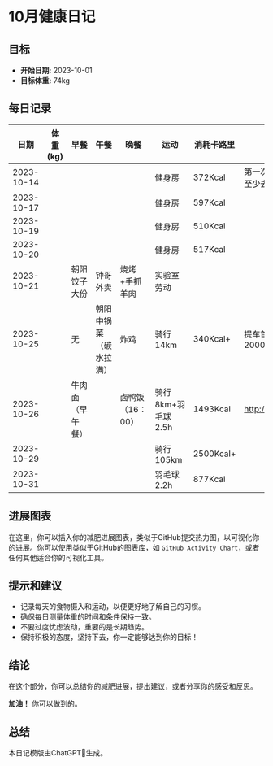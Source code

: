 # 10月健康日记

## 目标

- **开始日期:** 2023-10-01
- **目标体重:** 74kg

## 每日记录

| 日期       | 体重 (kg) | 早餐             | 午餐                   | 晚餐             | 运动               | 消耗卡路里 | 感受                                |
| ---------- | --------- | ---------------- | ---------------------- | ---------------- | ------------------ | ---------- | ----------------------------------- |
| 2023-10-14 |           |                  |                        |                  | 健身房             | 372Kcal    | 第一次去健身房，坚持，一周至少去4次 |
| 2023-10-17 |           |                  |                        |                  | 健身房             | 597Kcal    |                                     |
| 2023-10-19 |           |                  |                        |                  | 健身房             | 510Kcal    |                                     |
| 2023-10-20 |           |                  |                        |                  | 健身房             | 517Kcal    |                                     |
| 2023-10-21 |           | 朝阳饺子大份     | 钟哥外卖               | 烧烤+手抓羊肉    | 实验室劳动         |            |                                     |
| 2023-10-25 |           | 无               | 朝阳中锅菜（碳水拉满） | 炸鸡             | 骑行14km           | 340Kcal+   | 提车首骑，期待周天上2000Kcal        |
| 2023-10-26 |           | 牛肉面（早午餐） |                        | 卤鸭饭（16：00） | 骑行8km+羽毛球2.5h | 1493Kcal   | http://memos.yintel.top/m/49        |
| 2023-10-29 |           |                  |                        |                  | 骑行105km          | 2500Kcal+  |                                     |
| 2023-10-31 |           |                  |                        |                  | 羽毛球2.2h         | 877Kcal    |                                     |

## 进展图表

在这里，你可以插入你的减肥进展图表，类似于GitHub提交热力图，以可视化你的进展。你可以使用类似于GitHub的图表库，如 `GitHub Activity Chart`，或者任何其他适合你的可视化工具。

## 提示和建议

- 记录每天的食物摄入和运动，以便更好地了解自己的习惯。
- 确保每日测量体重的时间和条件保持一致。
- 不要过度忧虑波动，重要的是长期趋势。
- 保持积极的态度，坚持下去，你一定能够达到你的目标！

## 结论

在这个部分，你可以总结你的减肥进展，提出建议，或者分享你的感受和反思。

**加油！** 你可以做到的。

## 总结

本日记模版由ChatGPT🤖️生成。
